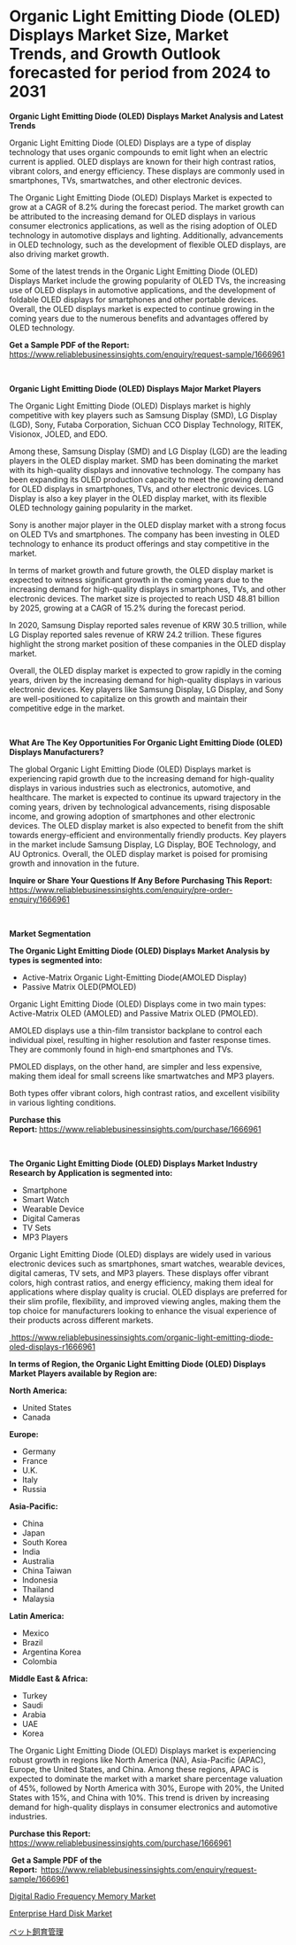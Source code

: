 <p><h1>Organic Light Emitting Diode (OLED) Displays Market Size, Market Trends, and Growth Outlook forecasted for period from 2024 to 2031</h1></p><p><strong>Organic Light Emitting Diode (OLED) Displays Market Analysis and Latest Trends</strong></p>
<p><p>Organic Light Emitting Diode (OLED) Displays are a type of display technology that uses organic compounds to emit light when an electric current is applied. OLED displays are known for their high contrast ratios, vibrant colors, and energy efficiency. These displays are commonly used in smartphones, TVs, smartwatches, and other electronic devices.</p><p>The Organic Light Emitting Diode (OLED) Displays Market is expected to grow at a CAGR of 8.2% during the forecast period. The market growth can be attributed to the increasing demand for OLED displays in various consumer electronics applications, as well as the rising adoption of OLED technology in automotive displays and lighting. Additionally, advancements in OLED technology, such as the development of flexible OLED displays, are also driving market growth.</p><p>Some of the latest trends in the Organic Light Emitting Diode (OLED) Displays Market include the growing popularity of OLED TVs, the increasing use of OLED displays in automotive applications, and the development of foldable OLED displays for smartphones and other portable devices. Overall, the OLED displays market is expected to continue growing in the coming years due to the numerous benefits and advantages offered by OLED technology.</p></p>
<p><strong>Get a Sample PDF of the Report:&nbsp;</strong> <a href="https://www.reliablebusinessinsights.com/enquiry/request-sample/1666961">https://www.reliablebusinessinsights.com/enquiry/request-sample/1666961</a></p>
<p>&nbsp;</p>
<p><strong>Organic Light Emitting Diode (OLED) Displays Major Market Players</strong></p>
<p><p>The Organic Light Emitting Diode (OLED) Displays market is highly competitive with key players such as Samsung Display (SMD), LG Display (LGD), Sony, Futaba Corporation, Sichuan CCO Display Technology, RITEK, Visionox, JOLED, and EDO. </p><p>Among these, Samsung Display (SMD) and LG Display (LGD) are the leading players in the OLED display market. SMD has been dominating the market with its high-quality displays and innovative technology. The company has been expanding its OLED production capacity to meet the growing demand for OLED displays in smartphones, TVs, and other electronic devices. LG Display is also a key player in the OLED display market, with its flexible OLED technology gaining popularity in the market.</p><p>Sony is another major player in the OLED display market with a strong focus on OLED TVs and smartphones. The company has been investing in OLED technology to enhance its product offerings and stay competitive in the market.</p><p>In terms of market growth and future growth, the OLED display market is expected to witness significant growth in the coming years due to the increasing demand for high-quality displays in smartphones, TVs, and other electronic devices. The market size is projected to reach USD 48.81 billion by 2025, growing at a CAGR of 15.2% during the forecast period.</p><p>In 2020, Samsung Display reported sales revenue of KRW 30.5 trillion, while LG Display reported sales revenue of KRW 24.2 trillion. These figures highlight the strong market position of these companies in the OLED display market.</p><p>Overall, the OLED display market is expected to grow rapidly in the coming years, driven by the increasing demand for high-quality displays in various electronic devices. Key players like Samsung Display, LG Display, and Sony are well-positioned to capitalize on this growth and maintain their competitive edge in the market.</p></p>
<p>&nbsp;</p>
<p><strong>What Are The Key Opportunities For Organic Light Emitting Diode (OLED) Displays Manufacturers?</strong></p>
<p><p>The global Organic Light Emitting Diode (OLED) Displays market is experiencing rapid growth due to the increasing demand for high-quality displays in various industries such as electronics, automotive, and healthcare. The market is expected to continue its upward trajectory in the coming years, driven by technological advancements, rising disposable income, and growing adoption of smartphones and other electronic devices. The OLED display market is also expected to benefit from the shift towards energy-efficient and environmentally friendly products. Key players in the market include Samsung Display, LG Display, BOE Technology, and AU Optronics. Overall, the OLED display market is poised for promising growth and innovation in the future.</p></p>
<p><strong>Inquire or Share Your Questions If Any Before Purchasing This Report:</strong> <a href="https://www.reliablebusinessinsights.com/enquiry/pre-order-enquiry/1666961">https://www.reliablebusinessinsights.com/enquiry/pre-order-enquiry/1666961</a></p>
<p>&nbsp;</p>
<p><strong>Market Segmentation</strong></p>
<p><strong>The Organic Light Emitting Diode (OLED) Displays Market Analysis by types is segmented into:</strong></p>
<p><ul><li>Active-Matrix Organic Light-Emitting Diode(AMOLED Display)</li><li>Passive Matrix OLED(PMOLED)</li></ul></p>
<p><p>Organic Light Emitting Diode (OLED) Displays come in two main types: Active-Matrix OLED (AMOLED) and Passive Matrix OLED (PMOLED). </p><p>AMOLED displays use a thin-film transistor backplane to control each individual pixel, resulting in higher resolution and faster response times. They are commonly found in high-end smartphones and TVs.</p><p>PMOLED displays, on the other hand, are simpler and less expensive, making them ideal for small screens like smartwatches and MP3 players.</p><p>Both types offer vibrant colors, high contrast ratios, and excellent visibility in various lighting conditions.</p></p>
<p><strong>Purchase this Report:&nbsp;</strong><a href="https://www.reliablebusinessinsights.com/purchase/1666961">https://www.reliablebusinessinsights.com/purchase/1666961</a></p>
<p>&nbsp;</p>
<p><strong>The Organic Light Emitting Diode (OLED) Displays Market Industry Research by Application is segmented into:</strong></p>
<p><ul><li>Smartphone</li><li>Smart Watch</li><li>Wearable Device</li><li>Digital Cameras</li><li>TV Sets</li><li>MP3 Players</li></ul></p>
<p><p>Organic Light Emitting Diode (OLED) displays are widely used in various electronic devices such as smartphones, smart watches, wearable devices, digital cameras, TV sets, and MP3 players. These displays offer vibrant colors, high contrast ratios, and energy efficiency, making them ideal for applications where display quality is crucial. OLED displays are preferred for their slim profile, flexibility, and improved viewing angles, making them the top choice for manufacturers looking to enhance the visual experience of their products across different markets.</p></p>
<p><a href="https://www.reliablebusinessinsights.com/organic-light-emitting-diode-oled-displays-r1666961">&nbsp;https://www.reliablebusinessinsights.com/organic-light-emitting-diode-oled-displays-r1666961</a></p>
<p><strong>In terms of Region, the Organic Light Emitting Diode (OLED) Displays Market Players available by Region are:</strong></p>
<p>
    <p> <strong> North America: </strong>
        <ul>
            <li>United States</li>
            <li>Canada</li>
        </ul>
        </p> 
    <p> <strong> Europe: </strong>
        <ul>
            <li>Germany</li>
            <li>France</li>
            <li>U.K.</li>
            <li>Italy</li>
            <li>Russia</li>
        </ul>
        </p> 
    <p> <strong> Asia-Pacific: </strong>
        <ul>
            <li>China</li>
            <li>Japan</li>
            <li>South Korea</li>
            <li>India</li>
            <li>Australia</li>
            <li>China Taiwan</li>
            <li>Indonesia</li>
            <li>Thailand</li>
            <li>Malaysia</li>
        </ul>
        </p> 
    <p> <strong> Latin America: </strong>
        <ul>
            <li>Mexico</li>
            <li>Brazil</li>
            <li>Argentina Korea</li>
            <li>Colombia</li>
        </ul>
        </p> 
    <p> <strong> Middle East & Africa: </strong>
        <ul>
            <li>Turkey</li>
            <li>Saudi</li>
            <li>Arabia</li>
            <li>UAE</li>
            <li>Korea</li>
        </ul>
    </p>
    </p>
<p><p>The Organic Light Emitting Diode (OLED) Displays market is experiencing robust growth in regions like North America (NA), Asia-Pacific (APAC), Europe, the United States, and China. Among these regions, APAC is expected to dominate the market with a market share percentage valuation of 45%, followed by North America with 30%, Europe with 20%, the United States with 15%, and China with 10%. This trend is driven by increasing demand for high-quality displays in consumer electronics and automotive industries.</p></p>
<p><strong>Purchase this Report: </strong><a href="https://www.reliablebusinessinsights.com/purchase/1666961">https://www.reliablebusinessinsights.com/purchase/1666961</a></p>
<p>&nbsp;<strong>Get a Sample PDF of the Report:&nbsp;&nbsp;</strong><a href="https://www.reliablebusinessinsights.com/enquiry/request-sample/1666961">https://www.reliablebusinessinsights.com/enquiry/request-sample/1666961</a></p>
<p><strong></strong></p>
<p><p><a href="https://github.com/JennyferFeil2023/Market-Research-Report-List-1/blob/main/digital-radio-frequency-memory-market.md">Digital Radio Frequency Memory Market</a></p><p><a href="https://github.com/amirvaghari/Market-Research-Report-List-1/blob/main/enterprise-hard-disk-market.md">Enterprise Hard Disk Market</a></p><p><a href="https://github.com/LeoraEber/Market-Research-Report-List-1/blob/main/5984754148175.md">ペット飼育管理</a></p></p>